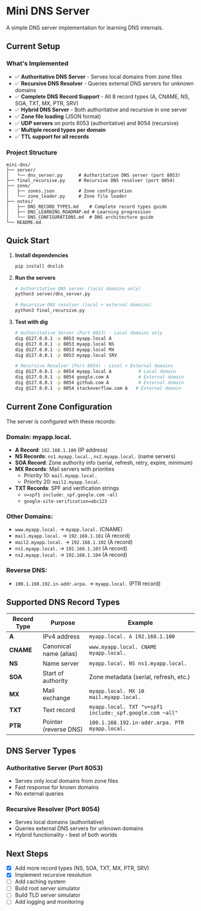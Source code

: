 # Mini DNS Server

A simple DNS server implementation for learning DNS internals.

## Current Setup

### What's Implemented

- ✅ **Authoritative DNS Server** - Serves local domains from zone files
- ✅ **Recursive DNS Resolver** - Queries external DNS servers for unknown domains
- ✅ **Complete DNS Record Support** - All 8 record types (A, CNAME, NS, SOA, TXT, MX, PTR, SRV)
- ✅ **Hybrid DNS Server** - Both authoritative and recursive in one server
- ✅ **Zone file loading** (JSON format)
- ✅ **UDP servers** on ports 8053 (authoritative) and 8054 (recursive)
- ✅ **Multiple record types per domain**
- ✅ **TTL support for all records**

### Project Structure

```
mini-dns/
├── server/
│   └── dns_server.py      # Authoritative DNS server (port 8053)
├── final_recursive.py     # Recursive DNS resolver (port 8054)
├── zone/
│   ├── zones.json         # Zone configuration
│   └── zone_loader.py     # Zone file loader
├── notes/
│   ├── DNS_RECORD_TYPES.md    # Complete record types guide
│   ├── DNS_LEARNING_ROADMAP.md # Learning progression
│   └── DNS_CONFIGURATIONS.md  # DNS architecture guide
└── README.md
```

## Quick Start

1. **Install dependencies**

   ```bash
   pip install dnslib
   ```

2. **Run the servers**

   ```bash
   # Authoritative DNS server (local domains only)
   python3 server/dns_server.py

   # Recursive DNS resolver (local + external domains)
   python3 final_recursive.py
   ```

3. **Test with dig**

   ```bash
   # Authoritative Server (Port 8053) - Local domains only
   dig @127.0.0.1 -p 8053 myapp.local A
   dig @127.0.0.1 -p 8053 myapp.local NS
   dig @127.0.0.1 -p 8053 myapp.local MX
   dig @127.0.0.1 -p 8053 myapp.local SRV

   # Recursive Resolver (Port 8054) - Local + External domains
   dig @127.0.0.1 -p 8054 myapp.local A          # Local domain
   dig @127.0.0.1 -p 8054 google.com A           # External domain
   dig @127.0.0.1 -p 8054 github.com A           # External domain
   dig @127.0.0.1 -p 8054 stackoverflow.com A   # External domain
   ```

## Current Zone Configuration

The server is configured with these records:

### Domain: myapp.local.

- **A Record**: `192.168.1.100` (IP address)
- **NS Records**: `ns1.myapp.local.`, `ns2.myapp.local.` (name servers)
- **SOA Record**: Zone authority info (serial, refresh, retry, expire, minimum)
- **MX Records**: Mail servers with priorities
  - Priority 10: `mail.myapp.local.`
  - Priority 20: `mail2.myapp.local.`
- **TXT Records**: SPF and verification strings
  - `v=spf1 include:_spf.google.com ~all`
  - `google-site-verification=abc123`

### Other Domains:

- `www.myapp.local.` → `myapp.local.` (CNAME)
- `mail.myapp.local.` → `192.168.1.101` (A record)
- `mail2.myapp.local.` → `192.168.1.102` (A record)
- `ns1.myapp.local.` → `192.168.1.103` (A record)
- `ns2.myapp.local.` → `192.168.1.104` (A record)

### Reverse DNS:

- `100.1.168.192.in-addr.arpa.` → `myapp.local.` (PTR record)

## Supported DNS Record Types

| Record Type | Purpose                | Example                                                  |
| ----------- | ---------------------- | -------------------------------------------------------- |
| **A**       | IPv4 address           | `myapp.local. A 192.168.1.100`                           |
| **CNAME**   | Canonical name (alias) | `www.myapp.local. CNAME myapp.local.`                    |
| **NS**      | Name server            | `myapp.local. NS ns1.myapp.local.`                       |
| **SOA**     | Start of authority     | Zone metadata (serial, refresh, etc.)                    |
| **MX**      | Mail exchange          | `myapp.local. MX 10 mail.myapp.local.`                   |
| **TXT**     | Text record            | `myapp.local. TXT "v=spf1 include:_spf.google.com ~all"` |
| **PTR**     | Pointer (reverse DNS)  | `100.1.168.192.in-addr.arpa. PTR myapp.local.`           |

## DNS Server Types

### **Authoritative Server** (Port 8053)

- Serves only local domains from zone files
- Fast response for known domains
- No external queries

### **Recursive Resolver** (Port 8054)

- Serves local domains (authoritative)
- Queries external DNS servers for unknown domains
- Hybrid functionality - best of both worlds

## Next Steps

- [x] Add more record types (NS, SOA, TXT, MX, PTR, SRV)
- [x] Implement recursive resolution
- [ ] Add caching system
- [ ] Build root server simulator
- [ ] Build TLD server simulator
- [ ] Add logging and monitoring
